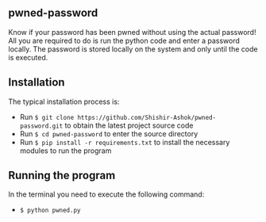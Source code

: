 pwned-password
--------------
Know if your password has been pwned without using the actual password! 
All you are required to do is run the python code and enter a password locally. The password is stored locally on the system and only until the code is executed.



Installation
------------

The typical installation process is:

- Run ```$ git clone https://github.com/Shishir-Ashok/pwned-password.git``` to obtain the latest project source code
- Run ```$ cd pwned-password``` to enter the source directory
- Run ```$ pip install -r requirements.txt``` to install the necessary modules to run the program




Running the program
-------------------

In the terminal you need to execute the following command:

- ```$ python pwned.py``` 